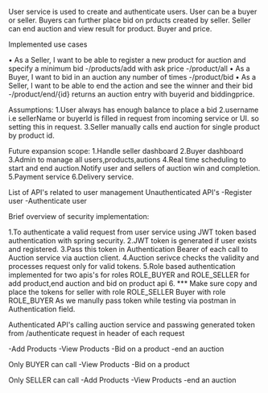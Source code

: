 User service is used to create and authenticate users.
User can be a buyer or seller.
Buyers can further place bid on prducts created by seller.
Seller can end auction and view result for product. Buyer and price.


Implemented use cases

•	As a Seller, I want to be able to register a new product for auction and specify a minimum bid
   -/products/add with ask price
   -/product/all
•	As a Buyer, I want to bid in an auction any number of times
  -/product/bid
•	As a Seller, I want to be able to end the action and see the winner and their bid
  -/product/end/{id}  returns an auction entry with buyerid and biddingprice.


Assumptions:
1.User always has enough balance to place a bid 
2.username i.e sellerName or buyerId is filled in request from incoming service or UI. so setting this in request.
3.Seller manually calls end auction for single product by product id.

Future expansion scope:
1.Handle seller dashboard
2.Buyer dashboard
3.Admin to manage all users,products,autions
4.Real time scheduling to start and end auction.Notify user and sellers of auction win and completion.
5.Payment service 
6.Delivery service.


List of API's related to user management
Unauthenticated API's
-Register user
-Authenticate user

Brief overview of security implementation:

1.To authenticate a valid request from user service using JWT token based authentication with spring security.
2.JWT token is generated if user exists and registered.
3.Pass this token in Authentication Bearer <tokenvalue>  of each call to Auction service via auction client.
4.Auction serivce checks the validity and  processes request only for valid tokens.
5.Role based authentication implemented for two apis's for roles ROLE_BUYER and ROLE_SELLER for add product,end auction and bid on product api
6. *** Make sure copy and place the tokens for seller with role ROLE_SELLER
Buyer with role ROLE_BUYER 
As we manully pass token while testing via postman in Authentication field.



Authenticated API's calling auction service and passwing generated token from /authenticate request in header of each request

-Add Products
-View Products
-Bid on a product
-end an auction

Only BUYER can call
-View Products
-Bid on a product

Only SELLER can call
-Add Products
-View Products
-end an auction
